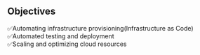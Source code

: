 ## Objectives 
✅Automating infrastructure provisioning(Infrastructure as Code)  
✅Automated testing and deployment  
✅Scaling and optimizing cloud resources  